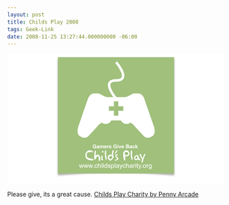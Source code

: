 ```yaml
---
layout: post
title: Childs Play 2008
tags: Geek-Link
date: 2008-11-25 13:27:44.000000000 -06:00
---
```

<img src="/images/childsplay.gif" alt="">
<p>Please give, its a great cause. <a href="http://www.childsplaycharity.org/">Childs Play Charity by Penny Arcade</a></p>
